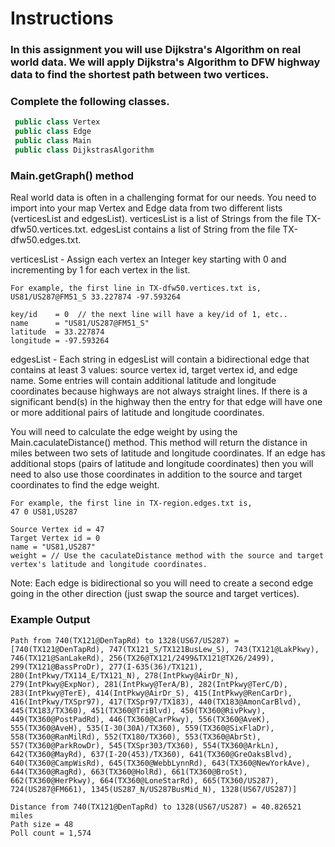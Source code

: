 # Instructions  

### In this assignment you will use Dijkstra's Algorithm on real world data. We will apply Dijkstra's Algorithm to DFW highway data to find the shortest path between two vertices.

### Complete the following classes. 
```Java
 public class Vertex
 public class Edge
 public class Main
 public class DijkstrasAlgorithm
 ```

### Main.getGraph() method
Real world data is often in a challenging format for our needs. You need to import into your map Vertex and Edge data from two different lists (verticesList and edgesList). verticesList is a list of Strings from the file TX-dfw50.vertices.txt. edgesList contains a list of String from the file TX-dfw50.edges.txt.

verticesList - Assign each vertex an Integer key starting with 0 and incrementing by 1 for each vertex in the list. 
```
For example, the first line in TX-dfw50.vertices.txt is,
US81/US287@FM51_S 33.227874 -97.593264

key/id    = 0  // the next line will have a key/id of 1, etc..
name      = "US81/US287@FM51_S"
latitude  = 33.227874
longitude = -97.593264
```
edgesList - Each string in edgesList will contain a bidirectional edge that contains at least 3 values: source vertex id, target vertex id, and edge name. Some entries will contain additional latitude and longitude coordinates because highways are not always straight lines. If there is a significant bend(s) in the highway then the entry for that edge  will have one or more additional pairs of latitude and longitude coordinates.

You will need to calculate the edge weight by using the Main.caculateDistance() method. This method will return the distance in miles between two sets of latitude and longitude coordinates. If an edge has additional stops (pairs of latitude and longitude coordinates) then you will need to also use those coordinates in addition to the source and target coordinates to find the edge weight.
```
For example, the first line in TX-region.edges.txt is,
47 0 US81,US287

Source Vertex id = 47
Target Vertex id = 0
name = "US81,US287"
weight = // Use the caculateDistance method with the source and target vertex's latitude and longitude coordinates. 
```
Note: Each edge is bidirectional so you will need to create a second edge going in the other direction (just swap the source and target vertices).

### Example Output
```
Path from 740(TX121@DenTapRd) to 1328(US67/US287) = [740(TX121@DenTapRd), 747(TX121_S/TX121BusLew_S), 743(TX121@LakPkwy), 746(TX121@SanLakeRd), 256(TX26@TX121/2499&TX121@TX26/2499), 299(TX121@BassProDr), 277(I-635(36)/TX121), 280(IntPkwy/TX114_E/TX121_N), 278(IntPkwy@AirDr_N), 279(IntPkwy@ExpNor), 281(IntPkwy@TerA/B), 282(IntPkwy@TerC/D), 283(IntPkwy@TerE), 414(IntPkwy@AirDr_S), 415(IntPkwy@RenCarDr), 416(IntPkwy/TXSpr97), 417(TXSpr97/TX183), 440(TX183@AmonCarBlvd), 445(TX183/TX360), 451(TX360@TriBlvd), 450(TX360@RivPkwy), 449(TX360@PostPadRd), 446(TX360@CarPkwy), 556(TX360@AveK), 555(TX360@AveH), 535(I-30(30A)/TX360), 559(TX360@SixFlaDr), 558(TX360@RanMilRd), 552(TX180/TX360), 553(TX360@AbrSt), 557(TX360@ParkRowDr), 545(TXSpr303/TX360), 554(TX360@ArkLn), 642(TX360@MayRd), 637(I-20(453)/TX360), 641(TX360@GreOaksBlvd), 640(TX360@CampWisRd), 645(TX360@WebbLynnRd), 643(TX360@NewYorkAve), 644(TX360@RagRd), 663(TX360@HolRd), 661(TX360@BroSt), 662(TX360@HerPkwy), 664(TX360@LoneStarRd), 665(TX360/US287), 724(US287@FM661), 1345(US287_N/US287BusMid_N), 1328(US67/US287)]

Distance from 740(TX121@DenTapRd) to 1328(US67/US287) = 40.826521 miles
Path size = 48
Poll count = 1,574
```